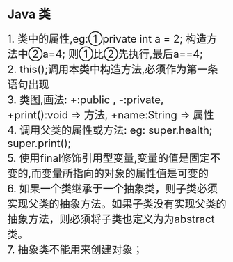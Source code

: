 # Java 类 #
<font size="5">
1. 类中的属性,eg:①private int a = 2; 构造方法中②a=4;   则①比②先执行,最后a==4;<br/>
2. this();调用本类中构造方法,必须作为第一条语句出现<br/>
3. 类图,画法: +:public , -:private, +print():void => 方法, +name:String => 属性<br/>
4. 调用父类的属性或方法: eg: super.health; super.print();<br/>
5. 使用final修饰引用型变量,变量的值是固定不变的,而变量所指向的对象的属性值是可变的<br/>
6. 如果一个类继承于一个抽象类，则子类必须实现父类的抽象方法。如果子类没有实现父类的抽象方法，则必须将子类也定义为为abstract类。<br/>
7. 抽象类不能用来创建对象；<br/>
<font/>